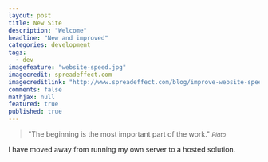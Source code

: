 ```yaml
---
layout: post
title: New Site
description: "Welcome"
headline: "New and improved"
categories: development
tags: 
  - dev
imagefeature: "website-speed.jpg"
imagecredit: spreadeffect.com
imagecreditlink: "http://www.spreadeffect.com/blog/improve-website-speed/"
comments: false
mathjax: null
featured: true
published: true
---
```


>&quot;The beginning is the most important part of the work.&quot;
><small><cite title="Plato">Plato</cite></small>

I have moved away from running my own server to a hosted solution.

[^1]: This domain previously hosted a Wordpress blog.
